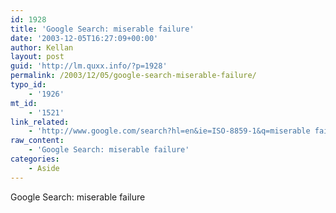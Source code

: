 ```yaml
---
id: 1928
title: 'Google Search: miserable failure'
date: '2003-12-05T16:27:09+00:00'
author: Kellan
layout: post
guid: 'http://lm.quxx.info/?p=1928'
permalink: /2003/12/05/google-search-miserable-failure/
typo_id:
    - '1926'
mt_id:
    - '1521'
link_related:
    - 'http://www.google.com/search?hl=en&ie=ISO-8859-1&q=miserable failure'
raw_content:
    - 'Google Search: miserable failure'
categories:
    - Aside
---
```


Google Search: miserable failure